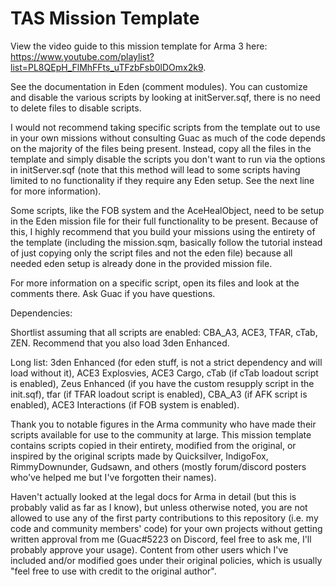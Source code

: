 # TAS Mission Template

View the video guide to this mission template for Arma 3 here: https://www.youtube.com/playlist?list=PL8QEpH_FlMhFFts_uTFzbFsb0lDOmx2k9.

See the documentation in Eden (comment modules). You can customize and disable the various scripts by looking at initServer.sqf, there is no need to delete files to disable scripts.

I would not recommend taking specific scripts from the template out to use in your own missions without consulting Guac as much of the code depends on the majority of the files being present. Instead, copy all the files in the template and simply disable the scripts you don't want to run via the options in initServer.sqf (note that this method will lead to some scripts having limited to no functionality if they require any Eden setup. See the next line for more information).

Some scripts, like the FOB system and the AceHealObject, need to be setup in the Eden mission file for their full functionality to be present. Because of this, I highly recommend that you build your missions using the entirety of the template (including the mission.sqm, basically follow the tutorial instead of just copying only the script files and not the eden file) because all needed eden setup is already done in the provided mission file.

For more information on a specific script, open its files and look at the comments there. Ask Guac if you have questions.

Dependencies:

Shortlist assuming that all scripts are enabled: CBA_A3, ACE3, TFAR, cTab, ZEN. Recommend that you also load 3den Enhanced.

Long list: 3den Enhanced (for eden stuff, is not a strict dependency and will load without it), ACE3 Explosvies, ACE3 Cargo, cTab (if cTab loadout script is enabled), Zeus Enhanced (if you have the custom resupply script in the init.sqf), tfar (if TFAR loadout script is enabled), CBA_A3 (if AFK script is enabled), ACE3 Interactions (if FOB system is enabled).

Thank you to notable figures in the Arma community who have made their scripts available for use to the community at large. This mission template contains scripts copied in their entirety, modified from the original, or inspired by the original scripts made by Quicksilver, IndigoFox, RimmyDownunder, Gudsawn, and others (mostly forum/discord posters who've helped me but I've forgotten their names).

Haven't actually looked at the legal docs for Arma in detail (but this is probably valid as far as I know), but unless otherwise noted, you are not allowed to use any of the first party contributions to this repository (i.e. my code and community members' code) for your own projects without getting written approval from me (Guac#5223 on Discord, feel free to ask me, I'll probably approve your usage). Content from other users which I've included and/or modified goes under their original policies, which is usually "feel free to use with credit to the original author".